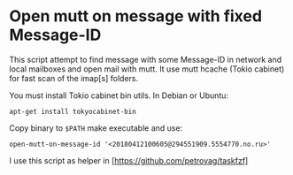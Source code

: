 # Open mutt on message with fixed Message-ID 

This script attempt to find message with some Message-ID in network and local mailboxes and open mail with mutt. It use mutt  hcache (Tokio cabinet) for fast scan of the imap[s] folders.

You must install Tokio cabinet bin utils. In Debian or Ubuntu:

`apt-get install tokyocabinet-bin`

Copy binary to `$PATH` make executable and use:

`open-mutt-on-message-id '<20180412100605@294551909.5554770.no.ru>'`

I use this script as helper in [https://github.com/petrovag/taskfzf]


